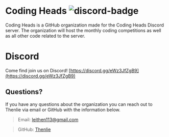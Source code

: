 # Coding Heads ![discord-badge](https://img.shields.io/static/v1?label=discord&message=down&color=red&logo=discord)

Coding Heads is a GitHub organization made for the Coding Heads Discord server. The organization will host the monthly coding competitions as well as all other code related to the server. 

# Discord

Come find join us on Discord! [https://discord.gg/eWz3JfZgB9](https://discord.gg/eWz3JfZgB9)

## Questions?

If you have any questions about the organization you can reach out to Thenlie via email or GitHub with the information below. 

>Email: leithen113@gmail.com 

>GitHub: [Thenlie](https://github.com/Thenlie)
